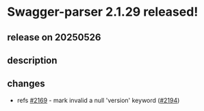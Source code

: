 # Swagger-parser 2.1.29 released!

## release on 20250526

## description

## changes

* refs <a class="issue-link js-issue-link" data-error-text="Failed to load title" data-id="2968463798" data-permission-text="Title is private" data-url="https://github.com/swagger-api/swagger-parser/issues/2169" data-hovercard-type="issue" data-hovercard-url="/swagger-api/swagger-parser/issues/2169/hovercard" href="https://github.com/swagger-api/swagger-parser/issues/2169">#2169</a> - mark invalid a null 'version' keyword (<a class="issue-link js-issue-link" data-error-text="Failed to load title" data-id="3091103490" data-permission-text="Title is private" data-url="https://github.com/swagger-api/swagger-parser/issues/2194" data-hovercard-type="pull_request" data-hovercard-url="/swagger-api/swagger-parser/pull/2194/hovercard" href="https://github.com/swagger-api/swagger-parser/pull/2194">#2194</a>)

